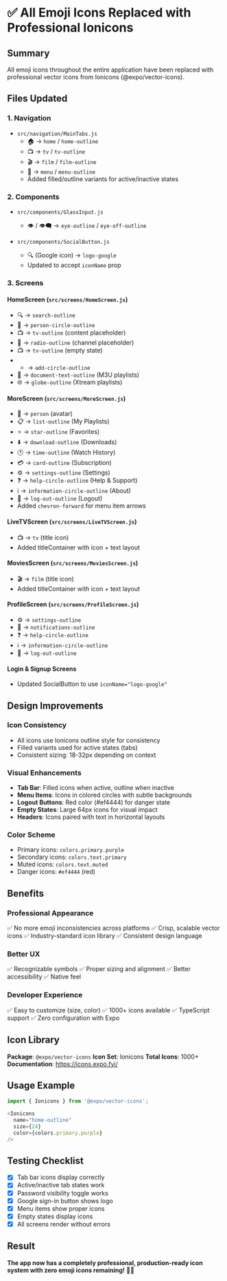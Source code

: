 # ✅ All Emoji Icons Replaced with Professional Ionicons

## Summary
All emoji icons throughout the entire application have been replaced with professional vector icons from Ionicons (@expo/vector-icons).

## Files Updated

### 1. **Navigation**
- `src/navigation/MainTabs.js`
  - 🏠 → `home` / `home-outline`
  - 📺 → `tv` / `tv-outline`
  - 🎬 → `film` / `film-outline`
  - 📱 → `menu` / `menu-outline`
  - Added filled/outline variants for active/inactive states

### 2. **Components**
- `src/components/GlassInput.js`
  - 👁️ / 👁️‍🗨️ → `eye-outline` / `eye-off-outline`
  
- `src/components/SocialButton.js`
  - 🔍 (Google icon) → `logo-google`
  - Updated to accept `iconName` prop

### 3. **Screens**

#### HomeScreen (`src/screens/HomeScreen.js`)
- 🔍 → `search-outline`
- 👤 → `person-circle-outline`
- 📺 → `tv-outline` (content placeholder)
- 📡 → `radio-outline` (channel placeholder)
- 📺 → `tv-outline` (empty state)
- + → `add-circle-outline`
- 📄 → `document-text-outline` (M3U playlists)
- 🌐 → `globe-outline` (Xtream playlists)

#### MoreScreen (`src/screens/MoreScreen.js`)
- 👤 → `person` (avatar)
- 📋 → `list-outline` (My Playlists)
- ⭐ → `star-outline` (Favorites)
- ⬇️ → `download-outline` (Downloads)
- 🕐 → `time-outline` (Watch History)
- 💳 → `card-outline` (Subscription)
- ⚙️ → `settings-outline` (Settings)
- ❓ → `help-circle-outline` (Help & Support)
- ℹ️ → `information-circle-outline` (About)
- 🚪 → `log-out-outline` (Logout)
- Added `chevron-forward` for menu item arrows

#### LiveTVScreen (`src/screens/LiveTVScreen.js`)
- 📺 → `tv` (title icon)
- Added titleContainer with icon + text layout

#### MoviesScreen (`src/screens/MoviesScreen.js`)
- 🎬 → `film` (title icon)
- Added titleContainer with icon + text layout

#### ProfileScreen (`src/screens/ProfileScreen.js`)
- ⚙️ → `settings-outline`
- 🔔 → `notifications-outline`
- ❓ → `help-circle-outline`
- ℹ️ → `information-circle-outline`
- 🚪 → `log-out-outline`

#### Login & Signup Screens
- Updated SocialButton to use `iconName="logo-google"`

## Design Improvements

### Icon Consistency
- All icons use Ionicons outline style for consistency
- Filled variants used for active states (tabs)
- Consistent sizing: 18-32px depending on context

### Visual Enhancements
- **Tab Bar**: Filled icons when active, outline when inactive
- **Menu Items**: Icons in colored circles with subtle backgrounds
- **Logout Buttons**: Red color (#ef4444) for danger state
- **Empty States**: Large 64px icons for visual impact
- **Headers**: Icons paired with text in horizontal layouts

### Color Scheme
- Primary icons: `colors.primary.purple`
- Secondary icons: `colors.text.primary`
- Muted icons: `colors.text.muted`
- Danger icons: `#ef4444` (red)

## Benefits

### Professional Appearance
✅ No more emoji inconsistencies across platforms
✅ Crisp, scalable vector icons
✅ Industry-standard icon library
✅ Consistent design language

### Better UX
✅ Recognizable symbols
✅ Proper sizing and alignment
✅ Better accessibility
✅ Native feel

### Developer Experience
✅ Easy to customize (size, color)
✅ 1000+ icons available
✅ TypeScript support
✅ Zero configuration with Expo

## Icon Library
**Package**: `@expo/vector-icons`
**Icon Set**: Ionicons
**Total Icons**: 1000+
**Documentation**: https://icons.expo.fyi/

## Usage Example
```javascript
import { Ionicons } from '@expo/vector-icons';

<Ionicons 
  name="home-outline" 
  size={24} 
  color={colors.primary.purple} 
/>
```

## Testing Checklist
- [x] Tab bar icons display correctly
- [x] Active/inactive tab states work
- [x] Password visibility toggle works
- [x] Google sign-in button shows logo
- [x] Menu items show proper icons
- [x] Empty states display icons
- [x] All screens render without errors

## Result
**The app now has a completely professional, production-ready icon system with zero emoji icons remaining!** 🎨✨
